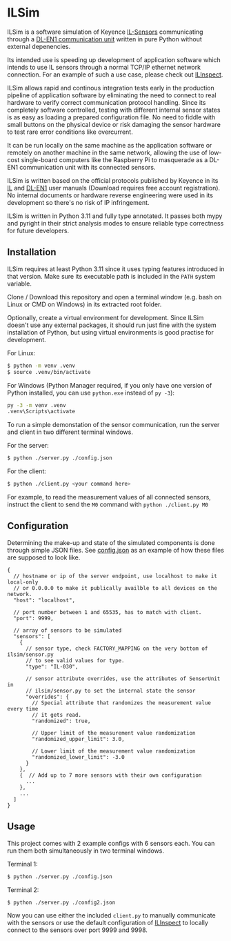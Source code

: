 # ILSim

ILSim is a software simulation of Keyence [IL-Sensors](https://www.keyence.com/products/measure/laser-1d/il/) communicating through a [DL-EN1 communication unit](https://www.keyence.com/products/sensor/network-communication/dl/) written in pure Python without external depenencies.

Its intended use is speeding up development of application software which intends to use IL sensors through a normal TCP/IP ethernet network connection. For an example of such a use case, please check out [ILInspect](https://github.com/Jakob-Stadler/ILInspect).

ILSim allows rapid and continous integration tests early in the production pipeline of application software by eliminating the need to connect to real hardware to verify correct communication protocol handling. Since its completely software controlled, testing with different internal sensor states is as easy as loading a prepared configuration file. No need to fiddle with small buttons on the physical device or risk damaging the sensor hardware to test rare error conditions like overcurrent.

It can be run locally on the same machine as the application software or remotely on another machine in the same network, allowing the use of low-cost single-board computers like the Raspberry Pi to masquerade as a DL-EN1 communication unit with its connected sensors.

ILSim is written based on the official protocols published by Keyence in its [IL](https://www.keyence.com/download/download/confirmation/?dlAssetId=AS_49018&dlSeriesId=WS_SR48219&dlModelId=&dlLangId=&dlLangType=en-GB) and [DL-EN1](https://www.keyence.com/download/download/confirmation/?dlAssetId=AS_83304&dlSeriesId=WS_SR48239&dlModelId=&dlLangId=&dlLangType=en-GB) user manuals (Download requires free account registration). No internal documents or hardware reverse engineering were used in its development so there's no risk of IP infringement.

ILSim is written in Python 3.11 and fully type annotated. It passes both mypy and pyright in their strict analysis modes to ensure reliable type correctness for future developers.

## Installation

ILSim requires at least Python 3.11 since it uses typing features introduced in that version. Make sure its executable path is included in the `PATH` system variable.

Clone / Download this repository and open a terminal window (e.g. bash on Linux or CMD on Windows) in its extracted root folder.

Optionally, create a virtual environment for development. Since ILSim doesn't use any external packages, it should run just fine with the system installation of Python, but using virtual environments is good practise for development.

For Linux:
```bash
$ python -m venv .venv
$ source .venv/bin/activate
```

For Windows (Python Manager required, if you only have one version of Python installed, you can use `python.exe` instead of `py -3`):
```cmd
py -3 -m venv .venv
.venv\Scripts\activate
```

To run a simple demonstation of the sensor communication, run the server and client in two different terminal windows.

For the server:
```bash
$ python ./server.py ./config.json
```

For the client:
```bash
$ python ./client.py <your command here>
```

For example, to read the measurement values of all connected sensors, instruct the client to send the `M0` command with `python ./client.py M0`


## Configuration

Determining the make-up and state of the simulated components is done through simple JSON files. See [config.json](config.json) as an example of how these files are supposed to look like.

```jsonc
{
  // hostname or ip of the server endpoint, use localhost to make it local-only
  // or 0.0.0.0 to make it publically availble to all devices on the network.
  "host": "localhost",

  // port number between 1 and 65535, has to match with client.
  "port": 9999,

  // array of sensors to be simulated
  "sensors": [
    {
      // sensor type, check FACTORY_MAPPING on the very bottom of ilsim/sensor.py
      // to see valid values for type.
      "type": "IL-030",

      // sensor attribute overrides, use the attributes of SensorUnit in 
      // ilsim/sensor.py to set the internal state the sensor
      "overrides": {
        // Special attribute that randomizes the measurement value every time
        // it gets read.
        "randomized": true,

        // Upper limit of the measurement value randomization
        "randomized_upper_limit": 3.0,

        // Lower limit of the measurement value randomization
        "randomized_lower_limit": -3.0
      }
    },
    {  // Add up to 7 more sensors with their own configuration
      ...
    },
    ...
  ]
}
```

## Usage

This project comes with 2 example configs with 6 sensors each. You can run them both simultaneously in two terminal windows.

Terminal 1:
```bash
$ python ./server.py ./config.json
```

Terminal 2:
```bash
$ python ./server.py ./config2.json
```

Now you can use either the included `client.py` to manually communicate with the sensors or use the default configuration of [ILInspect](https://github.com/Jakob-Stadler/ILInspect) to locally connect to the sensors over port 9999 and 9998.

